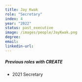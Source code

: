 ```yaml
---
title: Jay Kwak
role: "Secretary"
index: 4
year: "2022"
status: past_executive
image: /images/people/JayKwak.png
degree:
email:
linkedin-url:
---
```

##### Previous roles with CREATE

- 2021 Secretary